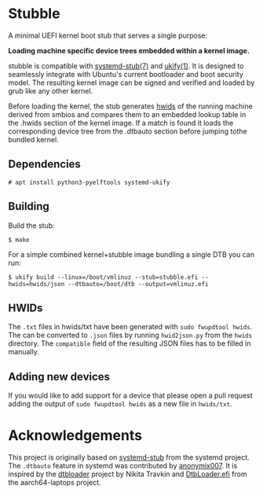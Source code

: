 # Stubble

A minimal UEFI kernel boot stub that serves a single purpose:

**Loading machine specific device trees embedded within a
kernel image.**

stubble is compatible with [systemd-stub(7)](https://manpages.ubuntu.com/manpages/plucky/man7/systemd-stub.7.html)
and [ukify(1)](https://manpages.ubuntu.com/manpages/plucky/man1/ukify.1.html).
It is designed to seamlessly integrate with Ubuntu's current bootloader and
boot security model. The resulting kernel image can be signed and verified
and loaded by grub like any other kernel.

Before loading the kernel, the stub generates
[hwids](https://github.com/fwupd/fwupd/blob/main/docs/hwids.md) of the
running machine derived from smbios and compares them to an embedded
lookup table in the .hwids section of the kernel image.
If a match is found it loads the corresponding device tree from the
.dtbauto section before jumping tothe bundled kernel.

## Dependencies

```
# apt install python3-pyelftools systemd-ukify
```

## Building

Build the stub:

```
$ make
```

For a simple combined kernel+stubble image bundling a single DTB you can run:

```
$ ukify build --linux=/boot/vmlinuz --stub=stubble.efi --hwids=hwids/json --dtbauto=/boot/dtb --output=vmlinuz.efi
```

## HWIDs

The `.txt` files in hwids/txt have been generated with `sudo fwupdtool hwids`.
The can be converted to `.json` files by running `hwid2json.py` from the
`hwids` directory. The `compatible` field of the resulting JSON files has
to be filled in manually.

## Adding new devices

If you would like to add support for a device that please open a pull request
adding the output of `sudo fwupdtool hwids` as a new file in `hwids/txt`.

# Acknowledgements

This project is originally based on
[systemd-stub](https://manpages.ubuntu.com/manpages/plucky/man7/systemd-stub.7.html)
from the systemd project.
The `.dtbauto` feature in systemd was contributed by
[anonymix007](https://github.com/anonymix007/).
It is inspired by the [dtbloader](https://github.com/TravMurav/dtbloader)
project by Nikita Travkin and
[DtbLoader.efi](https://github.com/aarch64-laptops/edk2/tree/dtbloader-app)
from the aarch64-laptops project.

